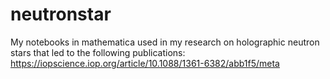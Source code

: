 # neutronstar
My notebooks in mathematica used in my research on holographic neutron stars that led to the following publications:  https://iopscience.iop.org/article/10.1088/1361-6382/abb1f5/meta
